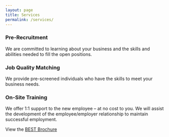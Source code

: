 ```yaml
---
layout: page
title: Services
permalink: /services/
---
```


<div class="col-md-4" >
    <h3>Pre-Recruitment</h3>
    <p>We are committed to learning about your business and the skills and abilities needed to fill the open positions.</p>
</div>

<div class="col-md-4">
    <h3>Job Quality Matching</h3>
    <p>We provide pre-screened individuals who have the skills to meet your business needs.</p>
</div>
<div class="col-md-4">
    <h3>On-Site Training</h3>
    <p>We offer 1:1 support to the new employee – at no cost to you. We will assist the development of the employee/employer relationship to maintain successful employment.
</p>
</div>
<p>View the <a href="BEST-Brochure.pdf">BEST Brochure</a></p>

